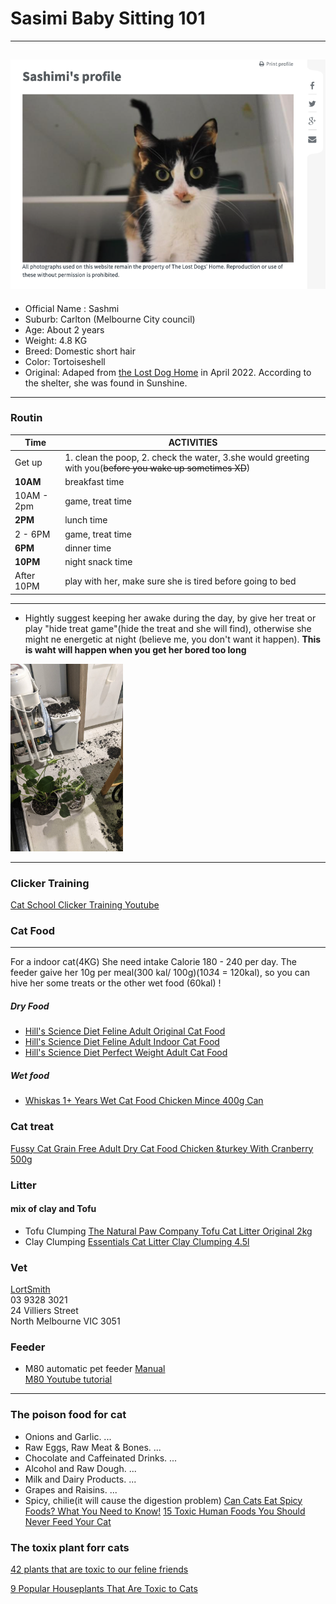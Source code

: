 # Sasimi Baby Sitting 101
---

![Sashmi profile](https://github.com/miya-w/Shashimi-CatbabySitting-101/blob/master/images/Screen%20Shot%202022-03-31%20at%201.42.04%20pm.png)
---
- Official Name : Sashmi 
- Suburb: Carlton (Melbourne City council)
- Age: About 2 years
- Weight: 4.8 KG
- Breed: Domestic short hair 
- Color: Tortoiseshell
- Original: Adaped from [the Lost Dog Home](https://dogshome.com/) in April 2022. According to the shelter, she was found in Sunshine.
---
### Routin

| Time | ACTIVITIES |
| -----| ----------- |
|Get up| 1. clean the poop, 2. check the water, 3.she would greeting with you(~~before you wake up sometimes XD~~) |
| **10AM** | breakfast time |
|10AM - 2pm|game, treat time |
| **2PM**  | lunch time     |
| 2 - 6PM |game, treat time|
|**6PM**| dinner time|
|**10PM**| night snack time|
|After 10PM|  play with her, make sure she is tired before going to bed|
---
- Hightly suggest keeping her awake during the day, by give her treat or play "hide treat game"(hide the treat and she will find), otherwise she might ne energetic at night (believe me, you don't want it happen). 
**This is waht will happen when you get her bored too long** <br/>
<img src="https://github.com/miya-w/Shashimi-CatbabySitting-101/blob/master/images/Crime%20scene.jpg" width="180" height="300">

---
### Clicker Training 
[Cat School Clicker Training Youtube](https://www.youtube.com/c/CatSchool)
### Cat Food
---
For a indoor cat(4KG) She need intake Calorie 180 - 240 per day. The feeder gaive her 10g per meal(300 kal/ 100g)(10*3*4 = 120kal), so you can hive her some treats or the other wet food (60kal) ! 
##### Dry Food
- [Hill's Science Diet Feline Adult Original Cat Food](https://www.petbarn.com.au/science-diet-optimal-care-adult-cat-food?sku=98099&gclid=Cj0KCQjw3eeXBhD7ARIsAHjssr96FpSlnXjN6jI71sowQosjzOB_brKXLw6Qa876NZaGerbqfM5QqW8aAjyxEALw_wcB&gclsrc=aw.ds)
- [Hill's Science Diet Feline Adult Indoor Cat Food](https://www.petbarn.com.au/science-diet-feline-adult-indoor-cat-food?sku=119985)
- [Hill's Science Diet Perfect Weight Adult Cat Food](https://www.petbarn.com.au/science-diet-perfect-weight-adult-cat-food?sku=139349&gclid=Cj0KCQjw3eeXBhD7ARIsAHjssr9-2ymAHRbSOiXixDZyKUWoCavxEkc_0-TV9-DQRm6xCMoL5MF2mdcaAhNBEALw_wcB&gclsrc=aw.ds)
##### Wet food
- [Whiskas 1+ Years Wet Cat Food Chicken Mince 400g Can](https://www.woolworths.com.au/shop/productdetails/78599/whiskas-1-years-wet-cat-food-chicken-mince)

### Cat treat
[Fussy Cat Grain Free Adult Dry Cat Food Chicken &turkey With Cranberry 500g](https://www.woolworths.com.au/shop/productdetails/382206/fussy-cat-grain-free-adult-dry-cat-food-chicken-turkey-with-cranberry)
### Litter
#### mix of clay and Tofu
- Tofu Clumping
[The Natural Paw Company Tofu Cat Litter Original 2kg](https://www.woolworths.com.au/shop/productdetails/817339?googleshop=true&store_code=woolworths_supermarkets_3100&utm_source=google&utm_medium=cpc&utm_campaign=WW-0001&cq_net=u&cq_src=GOOGLE&cq_cmp=Woolies_8458_BAU_Shopping_Pet_WW-0001&cq_med=71700000067284342&cq_con=Ad%20group&cq_plac=&cq_term=PRODUCT_GROUP&ds_adt=&cq_plt=gp&cq_gclid=Cj0KCQjw3eeXBhD7ARIsAHjssr_fpvk-lKpgQYy3m2ZsLCwb2dMSQ2k0ZHXBVvXi5RzI4gJCVq7t3lcaAr7dEALw_wcB&ds_de=c&ds_pc=local&ds_cr=585714478049&ds_tid=pla-1281296317598&ds_locphys=9060880&ds_pid=817339&cmpid=smsm:ds:GOOGLE:Woolies_8458_BAU_Shopping_Pet_WW-0001:PRODUCT_GROUP&gclid=Cj0KCQjw3eeXBhD7ARIsAHjssr_fpvk-lKpgQYy3m2ZsLCwb2dMSQ2k0ZHXBVvXi5RzI4gJCVq7t3lcaAr7dEALw_wcB&gclsrc=aw.ds)
- Clay Clumping
[Essentials Cat Litter Clay Clumping 4.5l](https://www.woolworths.com.au/shop/productdetails/201220?utm_source=google&utm_medium=cpc&utm_campaign=WW-0001&cq_net=u&cq_src=GOOGLE&cq_cmp=Woolies_8458_BAU_Shopping_Pet_WW-0001&cq_med=71700000067284342&cq_con=Ad%20group&cq_plac=&cq_term=PRODUCT_GROUP&ds_adt=&cq_plt=gp&cq_gclid=Cj0KCQjw3eeXBhD7ARIsAHjssr-oqolJf87UwadmEVvrtiMQaaVYTs634dZumi7E0kvPZvJEGxq81OYaAoZ5EALw_wcB&ds_de=c&ds_pc=online&ds_cr=585714478049&ds_tid=pla-1281296317598&ds_locphys=9060880&ds_pid=201220&cmpid=smsm:ds:GOOGLE:Woolies_8458_BAU_Shopping_Pet_WW-0001:PRODUCT_GROUP&gclid=Cj0KCQjw3eeXBhD7ARIsAHjssr-oqolJf87UwadmEVvrtiMQaaVYTs634dZumi7E0kvPZvJEGxq81OYaAoZ5EALw_wcB&gclsrc=aw.ds)
### Vet
[LortSmith](https://lortsmith.com/) <br/>
03 9328 3021 <br/>
24 Villiers Street<br />
North Melbourne VIC 3051 <br/>
### Feeder
- M80 automatic pet feeder
[Manual](https://github.com/miya-w/Shashimi-CatbabySitting-101/blob/master/images/M80%20pet%20feeder%20manual.pdf)<br/>
[M80 Youtube tutorial](https://www.youtube.com/watch?v=L06A99ZDTNk)<br/>
---
### The poison food for cat
- Onions and Garlic. ...
- Raw Eggs, Raw Meat & Bones. ...
- Chocolate and Caffeinated Drinks. ...
- Alcohol and Raw Dough. ...
- Milk and Dairy Products. ...
- Grapes and Raisins. ...
- Spicy, chilie(it will cause the digestion problem)
[Can Cats Eat Spicy Foods? What You Need to Know!](https://excitedcats.com/can-cats-eat-spicy-foods/)
[15 Toxic Human Foods You Should Never Feed Your Cat](https://www.dailypaws.com/cats-kittens/cat-nutrition/what-can-cats-eat/foods-toxic-to-cats)

### The toxix plant forr cats

[42 plants that are toxic to our feline friends](https://rspcavic.org/learn/42-plants-that-are-toxic-to-our-feline-friends/)

[9 Popular Houseplants That Are Toxic to Cats](https://www.thespruce.com/houseplants-toxic-to-cats-4775359)